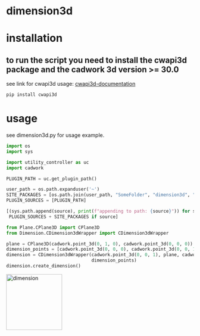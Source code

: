# dimension3d

# installation
## to run the script you need to install the cwapi3d package and the cadwork 3d version >= 30.0
see link for cwapi3d usage: [cwapi3d-documentation](https://docs.cadwork.com/projects/cwapi3dpython/en/latest/get_started/) 

```bash 
pip install cwapi3d
```

# usage

see dimension3d.py for usage example.

```python
import os
import sys

import utility_controller as uc
import cadwork

PLUGIN_PATH = uc.get_plugin_path()

user_path = os.path.expanduser('~')
SITE_PACKAGES = [os.path.join(user_path, "SomeFolder", "dimension3d", "Lib", "site-packages")]
PLUGIN_SOURCES = [PLUGIN_PATH]

[(sys.path.append(source), print(f"appending to path: {source}")) for source in \
 PLUGIN_SOURCES + SITE_PACKAGES if source]

from Plane.CPlane3D import CPlane3D
from Dimension.CDimension3dWrapper import CDimension3dWrapper

plane = CPlane3D(cadwork.point_3d(0, 1, 0), cadwork.point_3d(0, 0, 0))
dimension_points = [cadwork.point_3d(0, 0, 0), cadwork.point_3d(0, 0, 1000)]
dimension = CDimension3dWrapper(cadwork.point_3d(0, 0, 1), plane, cadwork.point_3d(200, 0, 0),
                                dimension_points)
dimension.create_dimension()
```

<img width="150" alt="dimension" src="https://github.com/Brunner246/dimension3d/assets/71121348/83758a7f-7bcf-4fb1-8c1a-e103483a2ca2">
